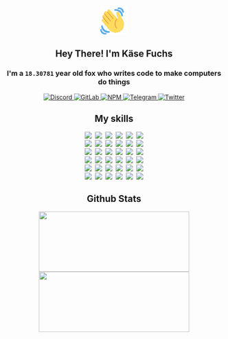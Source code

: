 <div><p align=center><img src=./resources/images/wave.gif width=64px height=64px></p><h2 align=center>Hey There! I'm Käse Fuchs</h2><h3 align=center>I'm a <code>18.30781</code> year old fox who writes code to make computers do things</h3><p align=center><a href=https://discord.com/users/507526681125322772><img alt=Discord src="https://img.shields.io/badge/Discord-5865F2?logo=discord&logoColor=white&style=flat-square#55fdda755c6f6fab28d975e1ed6b2f58"> </a><a href=https://gitlab.com/kasefuchs><img alt=GitLab src="https://img.shields.io/badge/GitLab-330F63?logo=gitlab&logoColor=white&style=flat-square#55fdda755c6f6fab28d975e1ed6b2f58"> </a><a href=https://npmjs.com/~kasefuchs><img alt=NPM src="https://img.shields.io/badge/NPM-CB3837?logo=npm&logoColor=white&style=flat-square#55fdda755c6f6fab28d975e1ed6b2f58"> </a><a href=https://t.me/kasefuchs><img alt=Telegram src="https://img.shields.io/badge/Telegram-2CA5E0?logo=telegram&logoColor=white&style=flat-square#55fdda755c6f6fab28d975e1ed6b2f58"> </a><a href=https://twitter.com/kasefuchs><img alt=Twitter src="https://img.shields.io/badge/Twitter-1DA1F2?logo=twitter&logoColor=white&style=flat-square#55fdda755c6f6fab28d975e1ed6b2f58"></a></p><h2 align=center>My skills</h2><p align=center><a href=https://aws.amazon.com/ ><picture><source srcset="https://skillicons.dev/icons?i=aws&theme=dark#55fdda755c6f6fab28d975e1ed6b2f58" media="(prefers-color-scheme: dark)"><source srcset="https://skillicons.dev/icons?i=aws&theme=light#55fdda755c6f6fab28d975e1ed6b2f58" media="(prefers-color-scheme: light), (prefers-color-scheme: no-preference)"><img src="https://skillicons.dev/icons?i=aws&theme=light#55fdda755c6f6fab28d975e1ed6b2f58"></picture></a>&nbsp;&nbsp;<a href=https://en.wikipedia.org/wiki/Bash_(Unix_shell)><picture><source srcset="https://skillicons.dev/icons?i=bash&theme=dark#55fdda755c6f6fab28d975e1ed6b2f58" media="(prefers-color-scheme: dark)"><source srcset="https://skillicons.dev/icons?i=bash&theme=light#55fdda755c6f6fab28d975e1ed6b2f58" media="(prefers-color-scheme: light), (prefers-color-scheme: no-preference)"><img src="https://skillicons.dev/icons?i=bash&theme=light#55fdda755c6f6fab28d975e1ed6b2f58"></picture></a>&nbsp;&nbsp;<a href=https://discord.com/developers/docs><picture><source srcset="https://skillicons.dev/icons?i=bots&theme=dark#55fdda755c6f6fab28d975e1ed6b2f58" media="(prefers-color-scheme: dark)"><source srcset="https://skillicons.dev/icons?i=bots&theme=light#55fdda755c6f6fab28d975e1ed6b2f58" media="(prefers-color-scheme: light), (prefers-color-scheme: no-preference)"><img src="https://skillicons.dev/icons?i=bots&theme=light#55fdda755c6f6fab28d975e1ed6b2f58"></picture></a>&nbsp;&nbsp;<a href=https://www.cloudflare.com/ ><picture><source srcset="https://skillicons.dev/icons?i=cloudflare&theme=dark#55fdda755c6f6fab28d975e1ed6b2f58" media="(prefers-color-scheme: dark)"><source srcset="https://skillicons.dev/icons?i=cloudflare&theme=light#55fdda755c6f6fab28d975e1ed6b2f58" media="(prefers-color-scheme: light), (prefers-color-scheme: no-preference)"><img src="https://skillicons.dev/icons?i=cloudflare&theme=light#55fdda755c6f6fab28d975e1ed6b2f58"></picture></a>&nbsp;&nbsp;<a href=https://en.wikipedia.org/wiki/CSS><picture><source srcset="https://skillicons.dev/icons?i=css&theme=dark#55fdda755c6f6fab28d975e1ed6b2f58" media="(prefers-color-scheme: dark)"><source srcset="https://skillicons.dev/icons?i=css&theme=light#55fdda755c6f6fab28d975e1ed6b2f58" media="(prefers-color-scheme: light), (prefers-color-scheme: no-preference)"><img src="https://skillicons.dev/icons?i=css&theme=light#55fdda755c6f6fab28d975e1ed6b2f58"></picture></a>&nbsp;&nbsp;<a href=https://www.docker.com/ ><picture><source srcset="https://skillicons.dev/icons?i=docker&theme=dark#55fdda755c6f6fab28d975e1ed6b2f58" media="(prefers-color-scheme: dark)"><source srcset="https://skillicons.dev/icons?i=docker&theme=light#55fdda755c6f6fab28d975e1ed6b2f58" media="(prefers-color-scheme: light), (prefers-color-scheme: no-preference)"><img src="https://skillicons.dev/icons?i=docker&theme=light#55fdda755c6f6fab28d975e1ed6b2f58"></picture></a><br><a href=https://www.electronjs.org/ ><picture><source srcset="https://skillicons.dev/icons?i=electron&theme=dark#55fdda755c6f6fab28d975e1ed6b2f58" media="(prefers-color-scheme: dark)"><source srcset="https://skillicons.dev/icons?i=electron&theme=light#55fdda755c6f6fab28d975e1ed6b2f58" media="(prefers-color-scheme: light), (prefers-color-scheme: no-preference)"><img src="https://skillicons.dev/icons?i=electron&theme=light#55fdda755c6f6fab28d975e1ed6b2f58"></picture></a>&nbsp;&nbsp;<a href=https://expressjs.com/ ><picture><source srcset="https://skillicons.dev/icons?i=express&theme=dark#55fdda755c6f6fab28d975e1ed6b2f58" media="(prefers-color-scheme: dark)"><source srcset="https://skillicons.dev/icons?i=express&theme=light#55fdda755c6f6fab28d975e1ed6b2f58" media="(prefers-color-scheme: light), (prefers-color-scheme: no-preference)"><img src="https://skillicons.dev/icons?i=express&theme=light#55fdda755c6f6fab28d975e1ed6b2f58"></picture></a>&nbsp;&nbsp;<a href=https://www.figma.com/ ><picture><source srcset="https://skillicons.dev/icons?i=figma&theme=dark#55fdda755c6f6fab28d975e1ed6b2f58" media="(prefers-color-scheme: dark)"><source srcset="https://skillicons.dev/icons?i=figma&theme=light#55fdda755c6f6fab28d975e1ed6b2f58" media="(prefers-color-scheme: light), (prefers-color-scheme: no-preference)"><img src="https://skillicons.dev/icons?i=figma&theme=light#55fdda755c6f6fab28d975e1ed6b2f58"></picture></a>&nbsp;&nbsp;<a href=https://firebase.google.com/ ><picture><source srcset="https://skillicons.dev/icons?i=firebase&theme=dark#55fdda755c6f6fab28d975e1ed6b2f58" media="(prefers-color-scheme: dark)"><source srcset="https://skillicons.dev/icons?i=firebase&theme=light#55fdda755c6f6fab28d975e1ed6b2f58" media="(prefers-color-scheme: light), (prefers-color-scheme: no-preference)"><img src="https://skillicons.dev/icons?i=firebase&theme=light#55fdda755c6f6fab28d975e1ed6b2f58"></picture></a>&nbsp;&nbsp;<a href=https://flask.palletsprojects.com/ ><picture><source srcset="https://skillicons.dev/icons?i=flask&theme=dark#55fdda755c6f6fab28d975e1ed6b2f58" media="(prefers-color-scheme: dark)"><source srcset="https://skillicons.dev/icons?i=flask&theme=light#55fdda755c6f6fab28d975e1ed6b2f58" media="(prefers-color-scheme: light), (prefers-color-scheme: no-preference)"><img src="https://skillicons.dev/icons?i=flask&theme=light#55fdda755c6f6fab28d975e1ed6b2f58"></picture></a>&nbsp;&nbsp;<a href=https://cloud.google.com/ ><picture><source srcset="https://skillicons.dev/icons?i=gcp&theme=dark#55fdda755c6f6fab28d975e1ed6b2f58" media="(prefers-color-scheme: dark)"><source srcset="https://skillicons.dev/icons?i=gcp&theme=light#55fdda755c6f6fab28d975e1ed6b2f58" media="(prefers-color-scheme: light), (prefers-color-scheme: no-preference)"><img src="https://skillicons.dev/icons?i=gcp&theme=light#55fdda755c6f6fab28d975e1ed6b2f58"></picture></a><br><a href=https://git-scm.com/ ><picture><source srcset="https://skillicons.dev/icons?i=git&theme=dark#55fdda755c6f6fab28d975e1ed6b2f58" media="(prefers-color-scheme: dark)"><source srcset="https://skillicons.dev/icons?i=git&theme=light#55fdda755c6f6fab28d975e1ed6b2f58" media="(prefers-color-scheme: light), (prefers-color-scheme: no-preference)"><img src="https://skillicons.dev/icons?i=git&theme=light#55fdda755c6f6fab28d975e1ed6b2f58"></picture></a>&nbsp;&nbsp;<a href=https://github.com/ ><picture><source srcset="https://skillicons.dev/icons?i=github&theme=dark#55fdda755c6f6fab28d975e1ed6b2f58" media="(prefers-color-scheme: dark)"><source srcset="https://skillicons.dev/icons?i=github&theme=light#55fdda755c6f6fab28d975e1ed6b2f58" media="(prefers-color-scheme: light), (prefers-color-scheme: no-preference)"><img src="https://skillicons.dev/icons?i=github&theme=light#55fdda755c6f6fab28d975e1ed6b2f58"></picture></a>&nbsp;&nbsp;<a href=https://gitlab.com/ ><picture><source srcset="https://skillicons.dev/icons?i=gitlab&theme=dark#55fdda755c6f6fab28d975e1ed6b2f58" media="(prefers-color-scheme: dark)"><source srcset="https://skillicons.dev/icons?i=gitlab&theme=light#55fdda755c6f6fab28d975e1ed6b2f58" media="(prefers-color-scheme: light), (prefers-color-scheme: no-preference)"><img src="https://skillicons.dev/icons?i=gitlab&theme=light#55fdda755c6f6fab28d975e1ed6b2f58"></picture></a>&nbsp;&nbsp;<a href=https://www.heroku.com/ ><picture><source srcset="https://skillicons.dev/icons?i=heroku&theme=dark#55fdda755c6f6fab28d975e1ed6b2f58" media="(prefers-color-scheme: dark)"><source srcset="https://skillicons.dev/icons?i=heroku&theme=light#55fdda755c6f6fab28d975e1ed6b2f58" media="(prefers-color-scheme: light), (prefers-color-scheme: no-preference)"><img src="https://skillicons.dev/icons?i=heroku&theme=light#55fdda755c6f6fab28d975e1ed6b2f58"></picture></a>&nbsp;&nbsp;<a href=https://en.wikipedia.org/wiki/HTML><picture><source srcset="https://skillicons.dev/icons?i=html&theme=dark#55fdda755c6f6fab28d975e1ed6b2f58" media="(prefers-color-scheme: dark)"><source srcset="https://skillicons.dev/icons?i=html&theme=light#55fdda755c6f6fab28d975e1ed6b2f58" media="(prefers-color-scheme: light), (prefers-color-scheme: no-preference)"><img src="https://skillicons.dev/icons?i=html&theme=light#55fdda755c6f6fab28d975e1ed6b2f58"></picture></a>&nbsp;&nbsp;<a href=https://en.wikipedia.org/wiki/JavaScript><picture><source srcset="https://skillicons.dev/icons?i=js&theme=dark#55fdda755c6f6fab28d975e1ed6b2f58" media="(prefers-color-scheme: dark)"><source srcset="https://skillicons.dev/icons?i=js&theme=light#55fdda755c6f6fab28d975e1ed6b2f58" media="(prefers-color-scheme: light), (prefers-color-scheme: no-preference)"><img src="https://skillicons.dev/icons?i=js&theme=light#55fdda755c6f6fab28d975e1ed6b2f58"></picture></a><br><a href=https://en.wikipedia.org/wiki/Linux><picture><source srcset="https://skillicons.dev/icons?i=linux&theme=dark#55fdda755c6f6fab28d975e1ed6b2f58" media="(prefers-color-scheme: dark)"><source srcset="https://skillicons.dev/icons?i=linux&theme=light#55fdda755c6f6fab28d975e1ed6b2f58" media="(prefers-color-scheme: light), (prefers-color-scheme: no-preference)"><img src="https://skillicons.dev/icons?i=linux&theme=light#55fdda755c6f6fab28d975e1ed6b2f58"></picture></a>&nbsp;&nbsp;<a href=https://mui.com/ ><picture><source srcset="https://skillicons.dev/icons?i=materialui&theme=dark#55fdda755c6f6fab28d975e1ed6b2f58" media="(prefers-color-scheme: dark)"><source srcset="https://skillicons.dev/icons?i=materialui&theme=light#55fdda755c6f6fab28d975e1ed6b2f58" media="(prefers-color-scheme: light), (prefers-color-scheme: no-preference)"><img src="https://skillicons.dev/icons?i=materialui&theme=light#55fdda755c6f6fab28d975e1ed6b2f58"></picture></a>&nbsp;&nbsp;<a href=https://en.wikipedia.org/wiki/Markdown><picture><source srcset="https://skillicons.dev/icons?i=md&theme=dark#55fdda755c6f6fab28d975e1ed6b2f58" media="(prefers-color-scheme: dark)"><source srcset="https://skillicons.dev/icons?i=md&theme=light#55fdda755c6f6fab28d975e1ed6b2f58" media="(prefers-color-scheme: light), (prefers-color-scheme: no-preference)"><img src="https://skillicons.dev/icons?i=md&theme=light#55fdda755c6f6fab28d975e1ed6b2f58"></picture></a>&nbsp;&nbsp;<a href=https://www.mongodb.com/ ><picture><source srcset="https://skillicons.dev/icons?i=mongodb&theme=dark#55fdda755c6f6fab28d975e1ed6b2f58" media="(prefers-color-scheme: dark)"><source srcset="https://skillicons.dev/icons?i=mongodb&theme=light#55fdda755c6f6fab28d975e1ed6b2f58" media="(prefers-color-scheme: light), (prefers-color-scheme: no-preference)"><img src="https://skillicons.dev/icons?i=mongodb&theme=light#55fdda755c6f6fab28d975e1ed6b2f58"></picture></a>&nbsp;&nbsp;<a href=https://www.mysql.com/ ><picture><source srcset="https://skillicons.dev/icons?i=mysql&theme=dark#55fdda755c6f6fab28d975e1ed6b2f58" media="(prefers-color-scheme: dark)"><source srcset="https://skillicons.dev/icons?i=mysql&theme=light#55fdda755c6f6fab28d975e1ed6b2f58" media="(prefers-color-scheme: light), (prefers-color-scheme: no-preference)"><img src="https://skillicons.dev/icons?i=mysql&theme=light#55fdda755c6f6fab28d975e1ed6b2f58"></picture></a>&nbsp;&nbsp;<a href=https://nextjs.org/ ><picture><source srcset="https://skillicons.dev/icons?i=nextjs&theme=dark#55fdda755c6f6fab28d975e1ed6b2f58" media="(prefers-color-scheme: dark)"><source srcset="https://skillicons.dev/icons?i=nextjs&theme=light#55fdda755c6f6fab28d975e1ed6b2f58" media="(prefers-color-scheme: light), (prefers-color-scheme: no-preference)"><img src="https://skillicons.dev/icons?i=nextjs&theme=light#55fdda755c6f6fab28d975e1ed6b2f58"></picture></a><br><a href=https://nodejs.org/en/ ><picture><source srcset="https://skillicons.dev/icons?i=nodejs&theme=dark#55fdda755c6f6fab28d975e1ed6b2f58" media="(prefers-color-scheme: dark)"><source srcset="https://skillicons.dev/icons?i=nodejs&theme=light#55fdda755c6f6fab28d975e1ed6b2f58" media="(prefers-color-scheme: light), (prefers-color-scheme: no-preference)"><img src="https://skillicons.dev/icons?i=nodejs&theme=light#55fdda755c6f6fab28d975e1ed6b2f58"></picture></a>&nbsp;&nbsp;<a href=https://www.postgresql.org/ ><picture><source srcset="https://skillicons.dev/icons?i=postgres&theme=dark#55fdda755c6f6fab28d975e1ed6b2f58" media="(prefers-color-scheme: dark)"><source srcset="https://skillicons.dev/icons?i=postgres&theme=light#55fdda755c6f6fab28d975e1ed6b2f58" media="(prefers-color-scheme: light), (prefers-color-scheme: no-preference)"><img src="https://skillicons.dev/icons?i=postgres&theme=light#55fdda755c6f6fab28d975e1ed6b2f58"></picture></a>&nbsp;&nbsp;<a href=https://learn.microsoft.com/en-us/powershell/ ><picture><source srcset="https://skillicons.dev/icons?i=powershell&theme=dark#55fdda755c6f6fab28d975e1ed6b2f58" media="(prefers-color-scheme: dark)"><source srcset="https://skillicons.dev/icons?i=powershell&theme=light#55fdda755c6f6fab28d975e1ed6b2f58" media="(prefers-color-scheme: light), (prefers-color-scheme: no-preference)"><img src="https://skillicons.dev/icons?i=powershell&theme=light#55fdda755c6f6fab28d975e1ed6b2f58"></picture></a>&nbsp;&nbsp;<a href=https://www.python.org/ ><picture><source srcset="https://skillicons.dev/icons?i=py&theme=dark#55fdda755c6f6fab28d975e1ed6b2f58" media="(prefers-color-scheme: dark)"><source srcset="https://skillicons.dev/icons?i=py&theme=light#55fdda755c6f6fab28d975e1ed6b2f58" media="(prefers-color-scheme: light), (prefers-color-scheme: no-preference)"><img src="https://skillicons.dev/icons?i=py&theme=light#55fdda755c6f6fab28d975e1ed6b2f58"></picture></a>&nbsp;&nbsp;<a href=https://www.raspberrypi.org/ ><picture><source srcset="https://skillicons.dev/icons?i=raspberrypi&theme=dark#55fdda755c6f6fab28d975e1ed6b2f58" media="(prefers-color-scheme: dark)"><source srcset="https://skillicons.dev/icons?i=raspberrypi&theme=light#55fdda755c6f6fab28d975e1ed6b2f58" media="(prefers-color-scheme: light), (prefers-color-scheme: no-preference)"><img src="https://skillicons.dev/icons?i=raspberrypi&theme=light#55fdda755c6f6fab28d975e1ed6b2f58"></picture></a>&nbsp;&nbsp;<a href=https://reactjs.org/ ><picture><source srcset="https://skillicons.dev/icons?i=react&theme=dark#55fdda755c6f6fab28d975e1ed6b2f58" media="(prefers-color-scheme: dark)"><source srcset="https://skillicons.dev/icons?i=react&theme=light#55fdda755c6f6fab28d975e1ed6b2f58" media="(prefers-color-scheme: light), (prefers-color-scheme: no-preference)"><img src="https://skillicons.dev/icons?i=react&theme=light#55fdda755c6f6fab28d975e1ed6b2f58"></picture></a><br><a href=https://redux.js.org/ ><picture><source srcset="https://skillicons.dev/icons?i=redux&theme=dark#55fdda755c6f6fab28d975e1ed6b2f58" media="(prefers-color-scheme: dark)"><source srcset="https://skillicons.dev/icons?i=redux&theme=light#55fdda755c6f6fab28d975e1ed6b2f58" media="(prefers-color-scheme: light), (prefers-color-scheme: no-preference)"><img src="https://skillicons.dev/icons?i=redux&theme=light#55fdda755c6f6fab28d975e1ed6b2f58"></picture></a>&nbsp;&nbsp;<a href=https://en.wikipedia.org/wiki/Regular_expression><picture><source srcset="https://skillicons.dev/icons?i=regex&theme=dark#55fdda755c6f6fab28d975e1ed6b2f58" media="(prefers-color-scheme: dark)"><source srcset="https://skillicons.dev/icons?i=regex&theme=light#55fdda755c6f6fab28d975e1ed6b2f58" media="(prefers-color-scheme: light), (prefers-color-scheme: no-preference)"><img src="https://skillicons.dev/icons?i=regex&theme=light#55fdda755c6f6fab28d975e1ed6b2f58"></picture></a>&nbsp;&nbsp;<a href=https://en.wikipedia.org/wiki/Sass_(stylesheet_language)><picture><source srcset="https://skillicons.dev/icons?i=sass&theme=dark#55fdda755c6f6fab28d975e1ed6b2f58" media="(prefers-color-scheme: dark)"><source srcset="https://skillicons.dev/icons?i=sass&theme=light#55fdda755c6f6fab28d975e1ed6b2f58" media="(prefers-color-scheme: light), (prefers-color-scheme: no-preference)"><img src="https://skillicons.dev/icons?i=sass&theme=light#55fdda755c6f6fab28d975e1ed6b2f58"></picture></a>&nbsp;&nbsp;<a href=https://www.typescriptlang.org/ ><picture><source srcset="https://skillicons.dev/icons?i=ts&theme=dark#55fdda755c6f6fab28d975e1ed6b2f58" media="(prefers-color-scheme: dark)"><source srcset="https://skillicons.dev/icons?i=ts&theme=light#55fdda755c6f6fab28d975e1ed6b2f58" media="(prefers-color-scheme: light), (prefers-color-scheme: no-preference)"><img src="https://skillicons.dev/icons?i=ts&theme=light#55fdda755c6f6fab28d975e1ed6b2f58"></picture></a>&nbsp;&nbsp;<a href=https://unity.com/ ><picture><source srcset="https://skillicons.dev/icons?i=unity&theme=dark#55fdda755c6f6fab28d975e1ed6b2f58" media="(prefers-color-scheme: dark)"><source srcset="https://skillicons.dev/icons?i=unity&theme=light#55fdda755c6f6fab28d975e1ed6b2f58" media="(prefers-color-scheme: light), (prefers-color-scheme: no-preference)"><img src="https://skillicons.dev/icons?i=unity&theme=light#55fdda755c6f6fab28d975e1ed6b2f58"></picture></a>&nbsp;&nbsp;<a href=https://workers.cloudflare.com/ ><picture><source srcset="https://skillicons.dev/icons?i=workers&theme=dark#55fdda755c6f6fab28d975e1ed6b2f58" media="(prefers-color-scheme: dark)"><source srcset="https://skillicons.dev/icons?i=workers&theme=light#55fdda755c6f6fab28d975e1ed6b2f58" media="(prefers-color-scheme: light), (prefers-color-scheme: no-preference)"><img src="https://skillicons.dev/icons?i=workers&theme=light#55fdda755c6f6fab28d975e1ed6b2f58"></picture></a><br></p><h2 align=center>Github Stats</h2><p align=center><picture><source srcset="https://github-readme-stats-kasefuchs.vercel.app/api/?count_private=true&hide_border=true&hide_rank=true&line_height=20&hide_title=true&username=Kasefuchs&theme=dark#55fdda755c6f6fab28d975e1ed6b2f58" media="(prefers-color-scheme: dark)"><source srcset="https://github-readme-stats-kasefuchs.vercel.app/api/?count_private=true&hide_border=true&hide_rank=true&line_height=20&hide_title=true&username=Kasefuchs&theme=light#55fdda755c6f6fab28d975e1ed6b2f58" media="(prefers-color-scheme: light), (prefers-color-scheme: no-preference)"><img align=middle width=350 height=140 src="https://github-readme-stats-kasefuchs.vercel.app/api/?count_private=true&hide_border=true&hide_rank=true&line_height=20&hide_title=true&username=Kasefuchs&theme=light#55fdda755c6f6fab28d975e1ed6b2f58"></picture><picture><source srcset="https://github-readme-stats-kasefuchs.vercel.app/api/top-langs/?count_private=true&hide_border=true&layout=compact&username=Kasefuchs&theme=dark#55fdda755c6f6fab28d975e1ed6b2f58" media="(prefers-color-scheme: dark)"><source srcset="https://github-readme-stats-kasefuchs.vercel.app/api/top-langs/?count_private=true&hide_border=true&layout=compact&username=Kasefuchs&theme=light#55fdda755c6f6fab28d975e1ed6b2f58" media="(prefers-color-scheme: light), (prefers-color-scheme: no-preference)"><img align=middle width=350 height=140 src="https://github-readme-stats-kasefuchs.vercel.app/api/top-langs/?count_private=true&hide_border=true&layout=compact&username=Kasefuchs&theme=light#55fdda755c6f6fab28d975e1ed6b2f58"></picture></p><img src="https://hit.yhype.me/github/profile?user_id=64592097#55fdda755c6f6fab28d975e1ed6b2f58" alt=""></div>